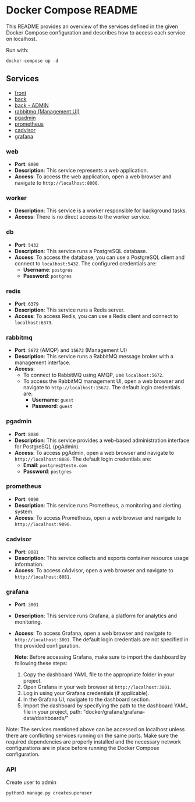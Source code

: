 # Docker Compose README

This README provides an overview of the services defined in the given Docker Compose configuration and describes how to access each service on localhost.

Run with:
```
docker-compose up -d
```

## Services


- [front](http://localhost:80)
- [back](http://localhost:8000)
- [back - ADMIN](http://localhost:8000/admin)
- [rabbitmq (Management UI)](http://localhost:15672)
- [pgadmin](http://localhost:8080)
- [prometheus](http://localhost:9090)
- [cadvisor](http://localhost:8081)
- [grafana](http://localhost:3001)

### web

- **Port**: `8000`
- **Description**: This service represents a web application.
- **Access**: To access the web application, open a web browser and navigate to `http://localhost:8000`.

### worker

- **Description**: This service is a worker responsible for background tasks.
- **Access**: There is no direct access to the worker service.

### db

- **Port**: `5432`
- **Description**: This service runs a PostgreSQL database.
- **Access**: To access the database, you can use a PostgreSQL client and connect to `localhost:5432`. The configured credentials are:
  - **Username**: `postgres`
  - **Password**: `postgres`

### redis

- **Port**: `6379`
- **Description**: This service runs a Redis server.
- **Access**: To access Redis, you can use a Redis client and connect to `localhost:6379`.

### rabbitmq

- **Port**: `5672` (AMQP) and `15672` (Management UI)
- **Description**: This service runs a RabbitMQ message broker with a management interface.
- **Access**:
  - To connect to RabbitMQ using AMQP, use `localhost:5672`.
  - To access the RabbitMQ management UI, open a web browser and navigate to `http://localhost:15672`. The default login credentials are:
    - **Username**: `guest`
    - **Password**: `guest`

### pgadmin

- **Port**: `8080`
- **Description**: This service provides a web-based administration interface for PostgreSQL (pgAdmin).
- **Access**: To access pgAdmin, open a web browser and navigate to `http://localhost:8080`. The default login credentials are:
  - **Email**: `postgres@teste.com`
  - **Password**: `postgres`

### prometheus

- **Port**: `9090`
- **Description**: This service runs Prometheus, a monitoring and alerting system.
- **Access**: To access Prometheus, open a web browser and navigate to `http://localhost:9090`.

### cadvisor

- **Port**: `8081`
- **Description**: This service collects and exports container resource usage information.
- **Access**: To access cAdvisor, open a web browser and navigate to `http://localhost:8081`.

### grafana

- **Port**: `3001`
- **Description**: This service runs Grafana, a platform for analytics and monitoring.
- **Access**: To access Grafana, open a web browser and navigate to `http://localhost:3001`. The default login credentials are not specified in the provided configuration.

  **Note**: Before accessing Grafana, make sure to import the dashboard by following these steps:
  
  1. Copy the dashboard YAML file to the appropriate folder in your project.
  2. Open Grafana in your web browser at `http://localhost:3001`.
  3. Log in using your Grafana credentials (if applicable).
  4. In the Grafana UI, navigate to the dashboard section.
  5. Import the dashboard by specifying the path to the dashboard YAML file in your project, path: "docker/grafana/grafana-data/dashboards/"


Note: The services mentioned above can be accessed on localhost unless there are conflicting services running on the same ports. Make sure the required dependencies are properly installed and the necessary network configurations are in place before running the Docker Compose configuration.

### API

Create user to admin

```
python3 manage.py createsuperuser
```
